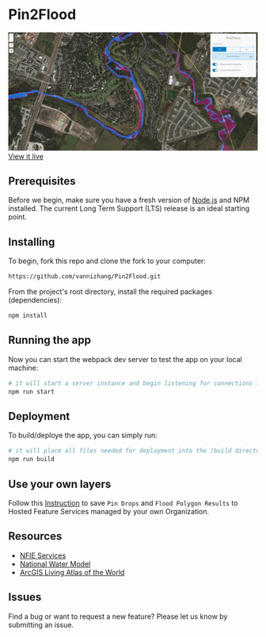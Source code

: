 # Pin2Flood

![App](./src/static/screenshots/app-demo.png)
[View it live](https://livingatlas.arcgis.com/labs/p2fv2/field)

## Prerequisites
Before we begin, make sure you have a fresh version of [Node.js](https://nodejs.org/en/) and NPM installed. The current Long Term Support (LTS) release is an ideal starting point. 

## Installing 
To begin, fork this repo and clone the fork to your computer:

```sh
https://github.com/vannizhang/Pin2Flood.git
```

From the project's root directory, install the required packages (dependencies):

```sh
npm install
```

## Running the app 
Now you can start the webpack dev server to test the app on your local machine:

```sh
# it will start a server instance and begin listening for connections from localhost on port 8080
npm run start
```

## Deployment
To build/deploye the app, you can simply run:

```sh
# it will place all files needed for deployment into the /build directory 
npm run build
```

## Use your own layers
Follow this [Instruction](./customization.md) to save `Pin Drops` and `Flood Polygon Results` to Hosted Feature Services managed by your own Organization.

## Resources
- [NFIE Services](https://flood.arcgis.com/arcgis/rest/services/NFIE)
- [National Water Model](https://livefeeds2.arcgis.com/arcgis/rest/services/NFIE)
- [ArcGIS Living Atlas of the World](https://livingatlas.arcgis.com/en/browse/#d=2&q=national%20water%20model)

## Issues

Find a bug or want to request a new feature?  Please let us know by submitting an issue.